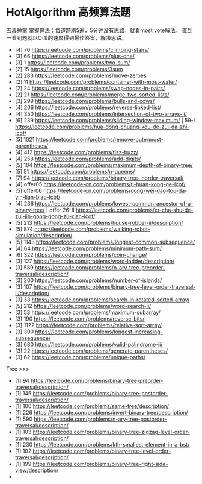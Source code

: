 # HotAlgorithm 高频算法题
五毒神掌 掌握算法：每道题刷5遍，5分钟没有思路，就看most vote解法。 直到一看到题就以O(1)的速度得到最佳答案，解决思路。
- [4] 70   https://leetcode.com/problems/climbing-stairs/
- [3] 66   https://leetcode.com/problems/plus-one/
- [3] 1    https://leetcode.com/problems/two-sum/ 
- [2] 15   https://leetcode.com/problems/3sum
- [2] 283  https://leetcode.com/problems/move-zeroes
- [2] 11   https://leetcode.com/problems/container-with-most-water/
- [2] 24   https://leetcode.com/problems/swap-nodes-in-pairs/ 
- [2] 21   https://leetcode.com/problems/merge-two-sorted-lists/
- [3] 299  https://leetcode.com/problems/bulls-and-cows/ 
- [4] 206  https://leetcode.com/problems/reverse-linked-list/
- [4] 350  https://leetcode.com/problems/intersection-of-two-arrays-ii/
- [6] 239  https://leetcode.com/problems/sliding-window-maximum/ | 59-I https://leetcode.com/problems/hua-dong-chuang-kou-de-zui-da-zhi-lcof/ 
- [5] 1021 https://leetcode.com/problems/remove-outermost-parentheses/ 
- [4] 412  https://leetcode.com/problems/fizz-buzz/ 
- [4] 258  https://leetcode.com/problems/add-digits/ 
- [5] 104  https://leetcode.com/problems/maximum-depth-of-binary-tree/ 
- [5] 51   https://leetcode.com/problems/n-queens/ 
- [7] 94   https://leetcode.com/problems/binary-tree-inorder-traversal/
- [4] offer05 https://leetcode-cn.com/problems/ti-huan-kong-ge-lcof/
- [5] offer06 https://leetcode-cn.com/problems/cong-wei-dao-tou-da-yin-lian-biao-lcof/
- [4] 236 https://leetcode.com/problems/lowest-common-ancestor-of-a-binary-tree/ | offer 26-II https://leetcode.com/problems/er-cha-shu-de-zui-jin-gong-gong-zu-xian-lcof/
- [5] 213 https://leetcode.com/problems/house-robber-ii/description/
- [5] 874 https://leetcode.com/problems/walking-robot-simulation/description/ 
- [5] 1143 https://leetcode.com/problems/longest-common-subsequence/ 
- [4] 64 https://leetcode.com/problems/minimum-path-sum/ 
- [6] 322 https://leetcode.com/problems/coin-change/ 
- [3] 127 https://leetcode.com/problems/word-ladder/description/ 
- [3] 589 https://leetcode.com/problems/n-ary-tree-preorder-traversal/description/ 
- [3] 200 https://leetcode.com/problems/number-of-islands/ 
- [3] 107 https://leetcode.com/problems/binary-tree-level-order-traversal-ii/description/
- [3] 33 https://leetcode.com/problems/search-in-rotated-sorted-array/
- [5] 212 https://leetcode.com/problems/word-search-ii/ 
- [3] 53 https://leetcode.com/problems/maximum-subarray/ 
- [3] 190 https://leetcode.com/problems/reverse-bits/
- [3] 1122 https://leetcode.com/problems/relative-sort-array/ 
- [3] 300 https://leetcode.com/problems/longest-increasing-subsequence/ 
- [3] 680 https://leetcode.com/problems/valid-palindrome-ii/ 
- [3] 22 https://leetcode.com/problems/generate-parentheses/
- [3] 62 https://leetcode.com/problems/unique-paths/ 




Tree >>>
- [1] 94 https://leetcode.com/problems/binary-tree-preorder-traversal/description/
- [1] 145 https://leetcode.com/problems/binary-tree-postorder-traversal/description/
- [1] 100 https://leetcode.com/problems/same-tree/description/
- [1] 226 https://leetcode.com/problems/invert-binary-tree/description/
- [1] 590 https://leetcode.com/problems/n-ary-tree-postorder-traversal/description/
- [1] 103 https://leetcode.com/problems/binary-tree-zigzag-level-order-traversal/description/
- [1] 230 https://leetcode.com/problems/kth-smallest-element-in-a-bst/
- [1] 102 https://leetcode.com/problems/binary-tree-level-order-traversal/description/
- [1] 199 https://leetcode.com/problems/binary-tree-right-side-view/description/
- 




